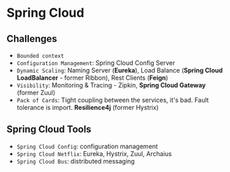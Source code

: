 # Spring Cloud

## Challenges

- `Bounded context`
- `Configuration Management`: Spring Cloud Config Server
- `Dynamic Scaling`: Naming Server (**Eureka**), Load Balance (**Spring Cloud LoadBalancer** - former Ribbon), Rest Clients (**Feign**)
- `Visibility`: Monitoring & Tracing - Zipkin, **Spring Cloud Gateway** (former Zuul)
- `Pack of Cards`: Tight coupling between the services, it's bad. Fault tolerance is import. **Resilience4j** (former Hystrix)

## Spring Cloud Tools

- `Spring Cloud Config`: configuration management
- `Spring Cloud Netflix`: Eureka, Hystrix, Zuul, Archaius
- `Spring Cloud Bus`: distributed messaging
